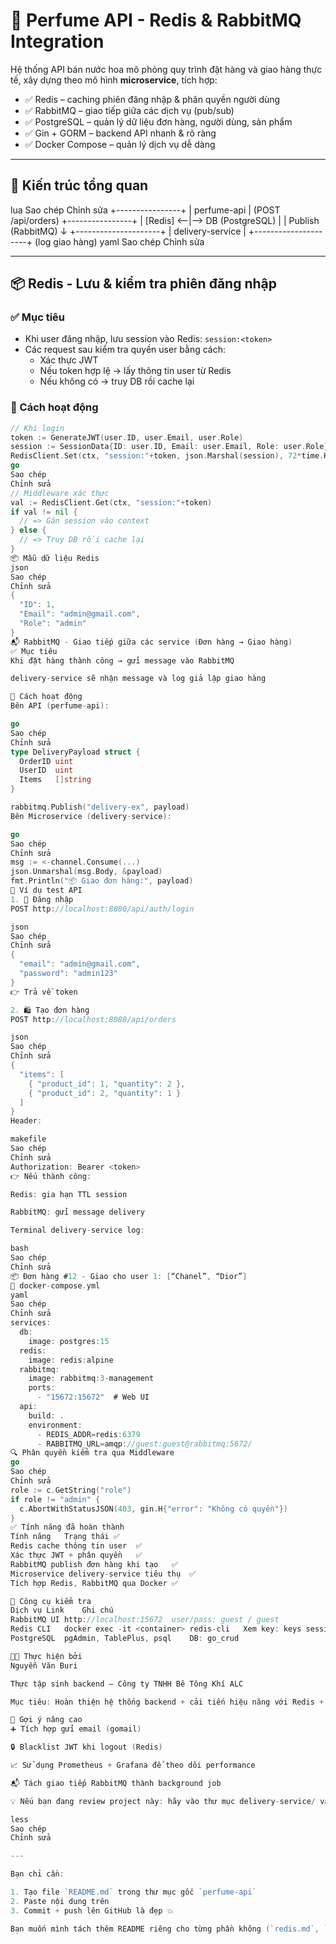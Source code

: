 # 🚀 Perfume API - Redis & RabbitMQ Integration

Hệ thống API bán nước hoa mô phỏng quy trình đặt hàng và giao hàng thực tế, xây dựng theo mô hình **microservice**, tích hợp:

- ✅ Redis – caching phiên đăng nhập & phân quyền người dùng
- ✅ RabbitMQ – giao tiếp giữa các dịch vụ (pub/sub)
- ✅ PostgreSQL – quản lý dữ liệu đơn hàng, người dùng, sản phẩm
- ✅ Gin + GORM – backend API nhanh & rõ ràng
- ✅ Docker Compose – quản lý dịch vụ dễ dàng

---

## 🧠 Kiến trúc tổng quan

lua
Sao chép
Chỉnh sửa
            +----------------+
            |  perfume-api   |    (POST /api/orders)
            +----------------+
                    |
         [Redis] <--|--> DB (PostgreSQL)
                    |
                    | Publish (RabbitMQ)
                    ↓
          +---------------------+
          |   delivery-service  |
          +---------------------+
                (log giao hàng)
yaml
Sao chép
Chỉnh sửa

---

## 📦 Redis - Lưu & kiểm tra phiên đăng nhập

### ✅ Mục tiêu

- Khi user đăng nhập, lưu session vào Redis: `session:<token>`
- Các request sau kiểm tra quyền user bằng cách:
  - Xác thực JWT
  - Nếu token hợp lệ → lấy thông tin user từ Redis
  - Nếu không có → truy DB rồi cache lại

### 🔐 Cách hoạt động

```go
// Khi login
token := GenerateJWT(user.ID, user.Email, user.Role)
session := SessionData{ID: user.ID, Email: user.Email, Role: user.Role}
RedisClient.Set(ctx, "session:"+token, json.Marshal(session), 72*time.Hour)
go
Sao chép
Chỉnh sửa
// Middleware xác thực
val := RedisClient.Get(ctx, "session:"+token)
if val != nil {
  // => Gán session vào context
} else {
  // => Truy DB rồi cache lại
}
📦 Mẫu dữ liệu Redis
json
Sao chép
Chỉnh sửa
{
  "ID": 1,
  "Email": "admin@gmail.com",
  "Role": "admin"
}
📬 RabbitMQ - Giao tiếp giữa các service (Đơn hàng → Giao hàng)
✅ Mục tiêu
Khi đặt hàng thành công → gửi message vào RabbitMQ

delivery-service sẽ nhận message và log giả lập giao hàng

🔄 Cách hoạt động
Bên API (perfume-api):

go
Sao chép
Chỉnh sửa
type DeliveryPayload struct {
  OrderID uint
  UserID  uint
  Items   []string
}

rabbitmq.Publish("delivery-ex", payload)
Bên Microservice (delivery-service):

go
Sao chép
Chỉnh sửa
msg := <-channel.Consume(...)
json.Unmarshal(msg.Body, &payload)
fmt.Println("📦 Giao đơn hàng:", payload)
🧪 Ví dụ test API
1. 🔑 Đăng nhập
POST http://localhost:8080/api/auth/login

json
Sao chép
Chỉnh sửa
{
  "email": "admin@gmail.com",
  "password": "admin123"
}
👉 Trả về token

2. 🛍 Tạo đơn hàng
POST http://localhost:8080/api/orders

json
Sao chép
Chỉnh sửa
{
  "items": [
    { "product_id": 1, "quantity": 2 },
    { "product_id": 2, "quantity": 1 }
  ]
}
Header:

makefile
Sao chép
Chỉnh sửa
Authorization: Bearer <token>
👉 Nếu thành công:

Redis: gia hạn TTL session

RabbitMQ: gửi message delivery

Terminal delivery-service log:

bash
Sao chép
Chỉnh sửa
📦 Đơn hàng #12 - Giao cho user 1: [“Chanel”, “Dior”]
🧰 docker-compose.yml
yaml
Sao chép
Chỉnh sửa
services:
  db:
    image: postgres:15
  redis:
    image: redis:alpine
  rabbitmq:
    image: rabbitmq:3-management
    ports:
      - "15672:15672"  # Web UI
  api:
    build: .
    environment:
      - REDIS_ADDR=redis:6379
      - RABBITMQ_URL=amqp://guest:guest@rabbitmq:5672/
🔍 Phân quyền kiểm tra qua Middleware
go
Sao chép
Chỉnh sửa
role := c.GetString("role")
if role != "admin" {
  c.AbortWithStatusJSON(403, gin.H{"error": "Không có quyền"})
}
✅ Tính năng đã hoàn thành
Tính năng	Trạng thái ✅
Redis cache thông tin user	✅
Xác thực JWT + phân quyền	✅
RabbitMQ publish đơn hàng khi tạo	✅
Microservice delivery-service tiêu thụ	✅
Tích hợp Redis, RabbitMQ qua Docker	✅

🧪 Công cụ kiểm tra
Dịch vụ	Link	Ghi chú
RabbitMQ UI	http://localhost:15672	user/pass: guest / guest
Redis CLI	docker exec -it <container> redis-cli	Xem key: keys session:*
PostgreSQL	pgAdmin, TablePlus, psql	DB: go_crud

👨‍💻 Thực hiện bởi
Nguyễn Văn Buri

Thực tập sinh backend – Công ty TNHH Bê Tông Khí ALC

Mục tiêu: Hoàn thiện hệ thống backend + cải tiến hiệu năng với Redis + RabbitMQ

📎 Gợi ý nâng cao
➕ Tích hợp gửi email (gomail)

🔒 Blacklist JWT khi logout (Redis)

📈 Sử dụng Prometheus + Grafana để theo dõi performance

📬 Tách giao tiếp RabbitMQ thành background job

💡 Nếu bạn đang review project này: hãy vào thư mục delivery-service/ và chạy go run main.go để thấy mô phỏng giao hàng realtime nhé!

less
Sao chép
Chỉnh sửa

---

Bạn chỉ cần:

1. Tạo file `README.md` trong thư mục gốc `perfume-api`
2. Paste nội dung trên
3. Commit + push lên GitHub là đẹp 💥

Bạn muốn mình tách thêm README riêng cho từng phần không (`redis.md`, `rabbitmq.md`, `delivery-service.md`)?






